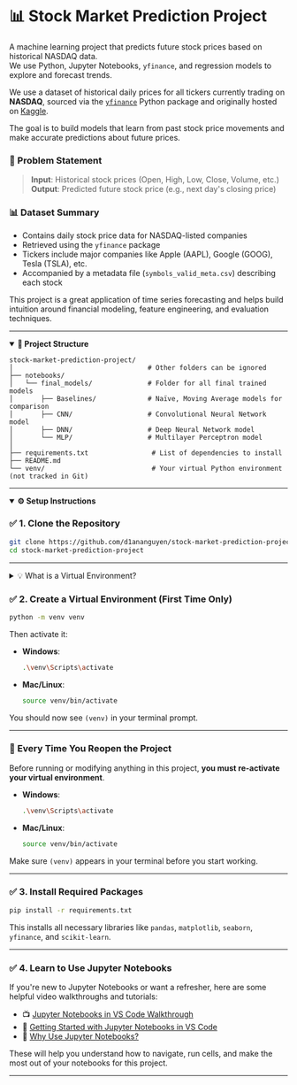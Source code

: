 # 📊 Stock Market Prediction Project 

A machine learning project that predicts future stock prices based on historical NASDAQ data.  
We use Python, Jupyter Notebooks, `yfinance`, and regression models to explore and forecast trends.

We use a dataset of historical daily prices for all tickers currently trading on **NASDAQ**, sourced via the [`yfinance`](https://pypi.org/project/yfinance/) Python package and originally hosted on [Kaggle](https://www.kaggle.com/datasets/jacksoncrow/stock-market-dataset/data).

The goal is to build models that learn from past stock price movements and make accurate predictions about future prices.

### 🧠 Problem Statement
> **Input**: Historical stock prices (Open, High, Low, Close, Volume, etc.)  
> **Output**: Predicted future stock price (e.g., next day's closing price)

### 📊 Dataset Summary
- Contains daily stock price data for NASDAQ-listed companies
- Retrieved using the `yfinance` package
- Tickers include major companies like Apple (AAPL), Google (GOOG), Tesla (TSLA), etc.
- Accompanied by a metadata file (`symbols_valid_meta.csv`) describing each stock

This project is a great application of time series forecasting and helps build intuition around financial modeling, feature engineering, and evaluation techniques.

---

<details open>
<summary> <strong>🧱 Project Structure</strong></summary>

```
stock-market-prediction-project/
│                                  # Other folders can be ignored
├── notebooks/
│   └── final_models/              # Folder for all final trained models
│       ├── Baselines/             # Naïve, Moving Average models for comparison
│       ├── CNN/                   # Convolutional Neural Network model
│       ├── DNN/                   # Deep Neural Network model
│       └── MLP/                   # Multilayer Perceptron model
│
├── requirements.txt                # List of dependencies to install
├── README.md                       
└── venv/                           # Your virtual Python environment (not tracked in Git)
```

</details>

---

<details open>
<summary> <strong>⚙️ Setup Instructions</strong></summary>


### ✅ 1. Clone the Repository
```bash
git clone https://github.com/d1ananguyen/stock-market-prediction-project.git
cd stock-market-prediction-project
```

---

<details>
<summary>💡 What is a Virtual Environment?</summary>

A virtual environment is an isolated space where all project-specific Python packages are installed.  
This prevents version conflicts and keeps your global Python installation clean — making sure you and your teammates all work in the same consistent environment.

</details>

### ✅ 2. Create a Virtual Environment (First Time Only)

```bash
python -m venv venv
```

Then activate it:

- **Windows**:
  ```bash
  .\venv\Scripts\activate
  ```

- **Mac/Linux**:
  ```bash
  source venv/bin/activate
  ```

You should now see `(venv)` in your terminal prompt.

---

### 🔁 Every Time You Reopen the Project

Before running or modifying anything in this project, **you must re-activate your virtual environment**.

- **Windows**:
  ```bash
  .\venv\Scripts\activate
  ```

- **Mac/Linux**:
  ```bash
  source venv/bin/activate
  ```

Make sure `(venv)` appears in your terminal before you start working.

---

### ✅ 3. Install Required Packages

```bash
pip install -r requirements.txt
```

This installs all necessary libraries like `pandas`, `matplotlib`, `seaborn`, `yfinance`, and `scikit-learn`.

---

### ✅ 4. Learn to Use Jupyter Notebooks 

If you're new to Jupyter Notebooks or want a refresher, here are some helpful video walkthroughs and tutorials:

- 📺 [Jupyter Notebooks in VS Code Walkthrough](https://www.youtube.com/watch?v=DA6ZAHBPF1U)
- 📘 [Getting Started with Jupyter Notebooks in VS Code](https://www.youtube.com/watch?v=suAkMeWJ1yE)
- 🧠 [Why Use Jupyter Notebooks?](https://www.youtube.com/watch?v=cKFp8DBF75Y)

These will help you understand how to navigate, run cells, and make the most out of your notebooks for this project.

</details>

---
